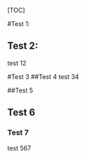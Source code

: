 [TOC]

#Test 1:
## Test 2:
test 12

#Test 3
##Test 4
test 34

##Test 5
## Test 6
### Test 7
test 567

